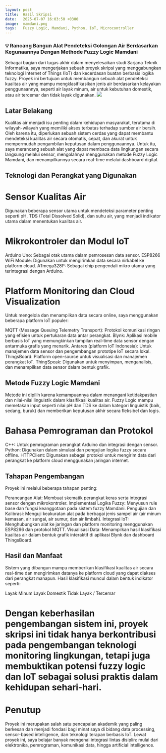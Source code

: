 ```yaml
---
layout: post
title:  Hasil Skripsi
date:   2025-07-07 16:03:50 +0300
image:  mamdani.png
tags:   Fuzzy Logic, Mamdani, Python, IoT, Microcontroller
---
```


### 💡 Rancang Bangun Alat Pendeteksi Golongan Air Berdasarkan Kegunaannya Dengan Methode Fuzzy Logic Mamdani
Sebagai bagian dari tugas akhir dalam menyelesaikan studi Sarjana Teknik Informatika, saya mengerjakan sebuah proyek skripsi yang menggabungkan teknologi Internet of Things (IoT) dan kecerdasan buatan berbasis logika fuzzy. Proyek ini bertujuan untuk membangun sebuah alat pendeteksi kualitas air yang mampu mengklasifikasikan jenis air berdasarkan kelayakan penggunaannya, seperti air layak minum, air untuk kebutuhan domestik, atau air tercemar dan tidak layak digunakan.
![]({{site.baseurl}}/img/mamdani.png)

## Latar Belakang
Kualitas air menjadi isu penting dalam kehidupan masyarakat, terutama di wilayah-wilayah yang memiliki akses terbatas terhadap sumber air bersih. Oleh karena itu, diperlukan sebuah sistem cerdas yang dapat membantu mendeteksi kualitas air secara otomatis, cepat, dan akurat untuk mempermudah pengambilan keputusan dalam penggunaannya. Untuk itu, saya merancang sebuah alat yang dapat membaca data lingkungan secara langsung melalui sensor, mengolahnya menggunakan metode Fuzzy Logic Mamdani, dan menampilkannya secara real-time melalui dashboard digital.

## Teknologi dan Perangkat yang Digunakan
# Sensor Kualitas Air
Digunakan beberapa sensor utama untuk mendeteksi parameter penting seperti pH, TDS (Total Dissolved Solid), dan suhu air, yang menjadi indikator utama dalam menentukan kualitas air.

# Mikrokontroler dan Modul IoT
Arduino Uno: Sebagai otak utama dalam pemrosesan data sensor.
ESP8266 WiFi Module: Digunakan untuk mengirimkan data secara nirkabel ke platform cloud.
ATmega328P: Sebagai chip pengendali mikro utama yang terintegrasi dengan Arduino.

# Platform Monitoring dan Cloud Visualization
Untuk mengelola dan menampilkan data secara online, saya menggunakan beberapa platform IoT populer:

MQTT (Message Queuing Telemetry Transport): Protokol komunikasi ringan yang efisien untuk pertukaran data antar perangkat.
Blynk: Aplikasi mobile berbasis IoT yang memungkinkan tampilan real-time data sensor dengan antarmuka grafis yang menarik.
Antares (platform IoT Indonesia): Untuk manajemen data sensor dan pengembangan prototipe IoT secara lokal.
ThingsBoard: Platform open-source untuk visualisasi dan manajemen perangkat IoT.
ThingSpeak: Digunakan untuk menyimpan, menganalisis, dan menampilkan data sensor dalam bentuk grafik.

## Metode Fuzzy Logic Mamdani

Metode ini dipilih karena kemampuannya dalam menangani ketidakpastian dan nilai-nilai linguistik dalam klasifikasi kualitas air. Fuzzy Logic mampu memetakan input seperti nilai pH dan TDS ke dalam kategori linguistik (baik, sedang, buruk) dan memberikan keputusan akhir secara fleksibel dan logis.

# Bahasa Pemrograman dan Protokol

C++: Untuk pemrograman perangkat Arduino dan integrasi dengan sensor.
Python: Digunakan dalam simulasi dan pengujian logika fuzzy secara offline.
HTTPClient: Digunakan sebagai protokol untuk mengirim data dari perangkat ke platform cloud menggunakan jaringan internet.

## Tahapan Pengembangan
Proyek ini melalui beberapa tahapan penting:

Perancangan Alat: Membuat skematik perangkat keras serta integrasi sensor dengan mikrokontroler.
Implementasi Logika Fuzzy: Menyusun rule base dan fungsi keanggotaan pada sistem fuzzy Mamdani.
Pengujian dan Kalibrasi: Menguji keakuratan alat pada berbagai jenis sampel air (air minum kemasan, air sungai, air sumur, dan air limbah).
Integrasi IoT: Menghubungkan alat ke jaringan dan platform monitoring menggunakan ESP8266 dan protokol MQTT.
Visualisasi Data: Menampilkan hasil klasifikasi kualitas air dalam bentuk grafik interaktif di aplikasi Blynk dan dashboard ThingsBoard.

## Hasil dan Manfaat
Sistem yang dibangun mampu memberikan klasifikasi kualitas air secara real-time dan mengirimkan datanya ke platform cloud yang dapat diakses dari perangkat manapun. Hasil klasifikasi muncul dalam bentuk indikator seperti:

Layak Minum
Layak Domestik
Tidak Layak / Tercemar

# Dengan keberhasilan pengembangan sistem ini, proyek skripsi ini tidak hanya berkontribusi pada pengembangan teknologi monitoring lingkungan, tetapi juga membuktikan potensi fuzzy logic dan IoT sebagai solusi praktis dalam kehidupan sehari-hari.

# Penutup
Proyek ini merupakan salah satu pencapaian akademik yang paling berkesan dan menjadi fondasi bagi minat saya di bidang data processing, sensor-based intelligence, dan teknologi terapan berbasis IoT. Lewat proyek ini, saya belajar banyak mengenai integrasi lintas disiplin: mulai dari elektronika, pemrograman, komunikasi data, hingga artificial intelligence.

